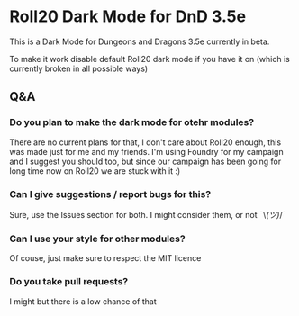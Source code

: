 # Roll20 Dark Mode for DnD 3.5e

This is a Dark Mode for Dungeons and Dragons 3.5e currently in beta. 

To make it work disable default Roll20 dark mode if you have it on (which is currently broken in all possible ways)

## Q&A

### Do you plan to make the dark mode for otehr modules?
There are no current plans for that, I don't care about Roll20 enough, this was made just for me and my friends. I'm using Foundry for my campaign and I suggest you should too, but since our campaign has been going for long time now on Roll20 we are stuck with it :)

### Can I give suggestions / report bugs for this? 
Sure, use the Issues section for both. I might consider them, or not ¯&#92;_(ツ)_/¯

### Can I use your style for other modules?
Of couse, just make sure to respect the MIT licence

### Do you take pull requests?
I might but there is a low chance of that
